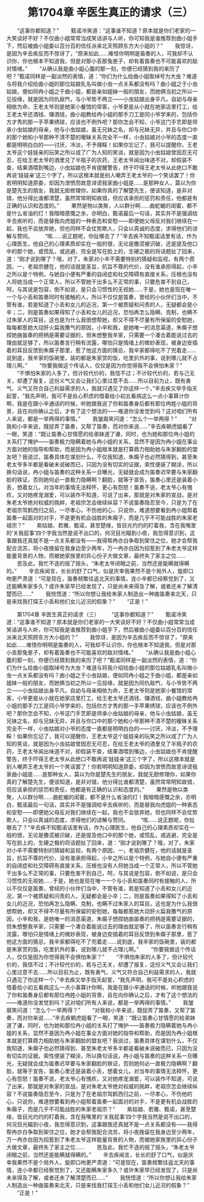 # 　　第1704章 辛医生真正的请求（三）
　　“这事你都知道？”
　　甄诺冷笑道：“这事谁不知道？原本就是你们老家的一大笑谈好不好？不仅曲小姐常常当成笑话讲与人听，你可知我是谁推荐到曲小姐手下，然后被曲小姐委以百分百的信任派来北天照顾东方大小姐的？”
　　我惊讶，是因为辛去疾反而不惊讶了，“原来如此……难怪你明明是笛奏的人，可我却不认识你，你也根本不知道我，但是对那小丢那兔崽子，却有着笛奏也不可能喜欢的敌对情绪。”
　　“从确认我是曲小姐心腹的那一刻，你便已经猜到我的来历了吧？”甄诺同样是一副淡然的表情，道：“你们为什么给曲小姐取绰号为大虫？难道与将我介绍给曲小姐的那位姑娘乳名叫做小虫一点关系都没有吗？曲小姐之于小虫姑娘，便如同冉小姐之于曲小姐，都是亲如姐妹一般的朋友，而她俩当初之所以一见投缘，就是因为同仇敌忾，与小爷势不两立——小虫姑娘出身平凡，自幼与母亲相依为命，王老太爷则是她家小餐馆的常客，小爷更是从小就在她家店里打工，给王老太爷还酒钱、赚酒钱，曲小姐教给冉小姐的那手刀工是同小爷学来的，包括你方才秀的那一手苹果绣球，应该也不例外吧？那你怎会不知，小爷这门手艺即是师承小虫姑娘的母亲，他与小虫姑娘，虽无兄妹之名，却与兄妹无异，并且与你口中的那个她和小爷那种不清不楚的暧昧关系完全不一样，小虫姑娘对小爷的态度一直都是明明白白的——讨厌，冷淡，不予理睬！如果你忘记了，我可以提醒你，王老太爷这个娃娃亲的玩笑之所以成了广为人知的笑谈，就是因为小虫姑娘曾因忍无可忍，在给王老太爷的酒里兑了半瓶子的农药，王老太爷闻出味道不对，却假装不查，结果酒喂到嘴边，小虫姑娘也不肯提醒警告，终于吓得王老太爷从此绝口不敢再说‘娃娃亲’这三个字了，所以这根本就是别人嘲弄王老太爷的一个笑话罢了！你若明明知道原委，却因为泄愤而故意诽谤我家曲小姐是……是那种女人，莫以为你是楚先生的朋友，我就无胆修理你，如果你真的了解楚先生，便该知道，是非对错，他分得比谁都清楚，虽然常常明知故错，但应该承担的惩罚和责任，他都是有正确的认识和态度的。”
　　果然是物以类聚，人以群分啊……曲蛇蝎的闺蜜，都不是什么省油的灯！我暗暗感慨之余，亦明白，甄诺最后一句话，其实并不是强调给辛去疾听的，而是替我向虎姐的一种表态和安慰——即便她父母反对我们继续在一起，我也不会放弃她，但也同样不会仗势欺人，只会以真诚的态度，求得他们的谅解与赞同。
　　“咳……说正题呢，你扯哪去了？”辛去疾不知甄诺话里有话，作为心理医生，他自己的心理素质却实在一般的很，无论是撒谎被识破，还是提及他口中的那个她，或慌乱，或逃避，完全是写在脸上的，生硬之极的将话题扯了回来，道：“刚才说到哪了？哦，对了，朱家对小辛不需要特别的猜疑和监视，有两个原因，一，老祖宗健在，他的话就是圣旨，抗旨不尊的代价，没有谁承担得起，小辛之所以是个特例，与她自小便有严重的自闭症和社交障碍有直接关系，压根也没有人将她当成一个正常人，所以不管她干出多么不正常的事，只要危害不到自己，呵，与其说是包容，倒不如说，是只会习惯性的无视她……于是，她也是现在唯一一个与小丢和笛奏同时有接触的人，所以不仅仅是笛奏，曾经的小伙伴们当中，不管有谁，若是知道了小丢和女儿的近况，第一个被质疑和问责的人，无疑都会是小辛；二，则是笛奏如果得知了小丢和女儿的近况，恐怕再怎么隐瞒、克制，也瞒不过朱家人的耳目，这也是为什么我很想帮她，却又不得不尽量有所保留的安慰她，每每都惹她大动肝火扁我撒气的原因，小辛和我，是她唯一的消息渠道，朱瘸子想捏她曲笛奏的把柄是需要证据的，但朱想整我辛家，只需要一个凑合着能说过去的理由就足够了，所以笛奏言行稍有流露，哪怕只是情绪上的微妙表现，被身边安插着的耳目反馈到朱瘸子那里，惹了他这方面的猜忌，我辛家都得吃不了兜着走……说到底，我辛家的饭碗里，装的都是朱家赏的饭，吃里扒外的事，说到哪儿就不占理儿啊。”
　　“你要我做这个传话人，仅仅是因为你觉得我不会惧怕朱家？”
　　“不惧怕朱家的人多了，但计较代价的，我信不过；不计较代价的，若与己无关，却遭了报复，这份义气又会让我们心里过意不去……所以目前为止，既有勇气、义气又符合自己利益需求的人，我就只遇见了你这样一个，”辛去疾又举手指天起誓，“我先声明，我可不是处心积虑的借着给小初五看病这么一点小事算计你啊，我是在跟小辛通话的时候，听她跟我说了你和笛奏身后都有那位冉姓小姐的背景，且在向你确认之后，才有了这个想法的——难道你没发觉到吗？这对咱们所有人来说，都是一举两得的事情。”
　　我皱眉笑问道：“怎么个一举两得？”
　　“对我和小辛来说，既捉弄了笛奏，又帮了笛奏，而对你来说……”辛去疾朝虎姐看了一眼，笑道：“既让笛奏心甘情愿的给弟妹道了谦，同时，也为她和那位冉小姐的关系打了掩护——笛奏极力隐瞒着她与冉小姐的关系，显然不是因为冉小姐在事业方面对她的指导和帮助，而是因为冉小姐根本就是打算鼎力相助她与朱家翻脸的盟友吧？我说过，笛奏具体在谋划什么，不仅我知道，朱瘸子也必然猜得到，甚至朱老太爷多半都是看破未说破而已，只因为没有切实的证据，索性便装了糊涂，所以换句话说，冉小姐与笛奏的这种关系一旦曝光，无疑就会成为笛奏迟早要与朱家翻脸的铁证，否则她何必一直极力隐瞒啊？翻脸，就等于宣告，笛奏心里还是装着小丢，想着女儿，对当年的事情无法释怀，更心有怨怒！笛奏不说，老太爷心有愧疚，又对她疼宠溺爱，可以装作不知道，可说了出来，那就是对朱家的宣战，是对朱老太爷绝对权威的挑衅，老祖宗怎会继续纵容？不说笛奏隐忍至今，只是为了在老祖宗驾鹤西归之前，一尽孝心，不伤他的心，只说你，难道想要看到冉小姐帮着笛奏一起面对的对手，不是更有机会战胜的朱瘸子，而是几乎不可能战胜的朱家老祖宗？”
　　紫姑娘、若雅、甄诺，甚至楚缘，皆目光灼灼的盯着我，含在我嘴里的‘关我屁事’四个字我当然是说不出口的，何况目光瞄到小夜，我忽得意识到，这事跟我还真就不是一点关系都没有——我得帮冉亦白争取到架住之位，她才会帮我配合流苏，将小夜挽留在我身边至少两年，万一冉亦白因为招惹到了朱老太爷这样能量背景的人物，而被她家族里的异心份子大做文章，最终失了家主之位……
　　思及此，我忙不迭的摇了摇头，“朱老太爷闭眼之前，当然还是能瞒就得瞒的。”
　　辛去疾闻言，长长的舒了口气，似是庆幸我果然不是个局外人，旋即口吻更严肃道：“可是现在，笛奏频繁往返北天的事情，连小辛都已经察觉到了，又还能瞒朱家多久？或许朱家早已经发现了，只是尚未来得及了解，或者还未了解清楚而已……”
　　我恍悟道：“所以你想让我给朱家人制造出一种曲笛奏来北天，只是来找我打探王小丢和他们女儿近况的假象？”
　　“正是！”

　　第1704章 辛医生真正的请求（三）
　　“这事你都知道？”
　　甄诺冷笑道：“这事谁不知道？原本就是你们老家的一大笑谈好不好？不仅曲小姐常常当成笑话讲与人听，你可知我是谁推荐到曲小姐手下，然后被曲小姐委以百分百的信任派来北天照顾东方大小姐的？”
　　我惊讶，是因为辛去疾反而不惊讶了，“原来如此……难怪你明明是笛奏的人，可我却不认识你，你也根本不知道我，但是对那小丢那兔崽子，却有着笛奏也不可能喜欢的敌对情绪。”
　　“从确认我是曲小姐心腹的那一刻，你便已经猜到我的来历了吧？”甄诺同样是一副淡然的表情，道：“你们为什么给曲小姐取绰号为大虫？难道与将我介绍给曲小姐的那位姑娘乳名叫做小虫一点关系都没有吗？曲小姐之于小虫姑娘，便如同冉小姐之于曲小姐，都是亲如姐妹一般的朋友，而她俩当初之所以一见投缘，就是因为同仇敌忾，与小爷势不两立——小虫姑娘出身平凡，自幼与母亲相依为命，王老太爷则是她家小餐馆的常客，小爷更是从小就在她家店里打工，给王老太爷还酒钱、赚酒钱，曲小姐教给冉小姐的那手刀工是同小爷学来的，包括你方才秀的那一手苹果绣球，应该也不例外吧？那你怎会不知，小爷这门手艺即是师承小虫姑娘的母亲，他与小虫姑娘，虽无兄妹之名，却与兄妹无异，并且与你口中的那个她和小爷那种不清不楚的暧昧关系完全不一样，小虫姑娘对小爷的态度一直都是明明白白的——讨厌，冷淡，不予理睬！如果你忘记了，我可以提醒你，王老太爷这个娃娃亲的玩笑之所以成了广为人知的笑谈，就是因为小虫姑娘曾因忍无可忍，在给王老太爷的酒里兑了半瓶子的农药，王老太爷闻出味道不对，却假装不查，结果酒喂到嘴边，小虫姑娘也不肯提醒警告，终于吓得王老太爷从此绝口不敢再说‘娃娃亲’这三个字了，所以这根本就是别人嘲弄王老太爷的一个笑话罢了！你若明明知道原委，却因为泄愤而故意诽谤我家曲小姐是……是那种女人，莫以为你是楚先生的朋友，我就无胆修理你，如果你真的了解楚先生，便该知道，是非对错，他分得比谁都清楚，虽然常常明知故错，但应该承担的惩罚和责任，他都是有正确的认识和态度的。”
　　果然是物以类聚，人以群分啊……曲蛇蝎的闺蜜，都不是什么省油的灯！我暗暗感慨之余，亦明白，甄诺最后一句话，其实并不是强调给辛去疾听的，而是替我向虎姐的一种表态和安慰——即便她父母反对我们继续在一起，我也不会放弃她，但也同样不会仗势欺人，只会以真诚的态度，求得他们的谅解与赞同。
　　“咳……说正题呢，你扯哪去了？”辛去疾不知甄诺话里有话，作为心理医生，他自己的心理素质却实在一般的很，无论是撒谎被识破，还是提及他口中的那个她，或慌乱，或逃避，完全是写在脸上的，生硬之极的将话题扯了回来，道：“刚才说到哪了？哦，对了，朱家对小辛不需要特别的猜疑和监视，有两个原因，一，老祖宗健在，他的话就是圣旨，抗旨不尊的代价，没有谁承担得起，小辛之所以是个特例，与她自小便有严重的自闭症和社交障碍有直接关系，压根也没有人将她当成一个正常人，所以不管她干出多么不正常的事，只要危害不到自己，呵，与其说是包容，倒不如说，是只会习惯性的无视她……于是，她也是现在唯一一个与小丢和笛奏同时有接触的人，所以不仅仅是笛奏，曾经的小伙伴们当中，不管有谁，若是知道了小丢和女儿的近况，第一个被质疑和问责的人，无疑都会是小辛；二，则是笛奏如果得知了小丢和女儿的近况，恐怕再怎么隐瞒、克制，也瞒不过朱家人的耳目，这也是为什么我很想帮她，却又不得不尽量有所保留的安慰她，每每都惹她大动肝火扁我撒气的原因，小辛和我，是她唯一的消息渠道，朱瘸子想捏她曲笛奏的把柄是需要证据的，但朱想整我辛家，只需要一个凑合着能说过去的理由就足够了，所以笛奏言行稍有流露，哪怕只是情绪上的微妙表现，被身边安插着的耳目反馈到朱瘸子那里，惹了他这方面的猜忌，我辛家都得吃不了兜着走……说到底，我辛家的饭碗里，装的都是朱家赏的饭，吃里扒外的事，说到哪儿就不占理儿啊。”
　　“你要我做这个传话人，仅仅是因为你觉得我不会惧怕朱家？”
　　“不惧怕朱家的人多了，但计较代价的，我信不过；不计较代价的，若与己无关，却遭了报复，这份义气又会让我们心里过意不去……所以目前为止，既有勇气、义气又符合自己利益需求的人，我就只遇见了你这样一个，”辛去疾又举手指天起誓，“我先声明，我可不是处心积虑的借着给小初五看病这么一点小事算计你啊，我是在跟小辛通话的时候，听她跟我说了你和笛奏身后都有那位冉姓小姐的背景，且在向你确认之后，才有了这个想法的——难道你没发觉到吗？这对咱们所有人来说，都是一举两得的事情。”
　　我皱眉笑问道：“怎么个一举两得？”
　　“对我和小辛来说，既捉弄了笛奏，又帮了笛奏，而对你来说……”辛去疾朝虎姐看了一眼，笑道：“既让笛奏心甘情愿的给弟妹道了谦，同时，也为她和那位冉小姐的关系打了掩护——笛奏极力隐瞒着她与冉小姐的关系，显然不是因为冉小姐在事业方面对她的指导和帮助，而是因为冉小姐根本就是打算鼎力相助她与朱家翻脸的盟友吧？我说过，笛奏具体在谋划什么，不仅我知道，朱瘸子也必然猜得到，甚至朱老太爷多半都是看破未说破而已，只因为没有切实的证据，索性便装了糊涂，所以换句话说，冉小姐与笛奏的这种关系一旦曝光，无疑就会成为笛奏迟早要与朱家翻脸的铁证，否则她何必一直极力隐瞒啊？翻脸，就等于宣告，笛奏心里还是装着小丢，想着女儿，对当年的事情无法释怀，更心有怨怒！笛奏不说，老太爷心有愧疚，又对她疼宠溺爱，可以装作不知道，可说了出来，那就是对朱家的宣战，是对朱老太爷绝对权威的挑衅，老祖宗怎会继续纵容？不说笛奏隐忍至今，只是为了在老祖宗驾鹤西归之前，一尽孝心，不伤他的心，只说你，难道想要看到冉小姐帮着笛奏一起面对的对手，不是更有机会战胜的朱瘸子，而是几乎不可能战胜的朱家老祖宗？”
　　紫姑娘、若雅、甄诺，甚至楚缘，皆目光灼灼的盯着我，含在我嘴里的‘关我屁事’四个字我当然是说不出口的，何况目光瞄到小夜，我忽得意识到，这事跟我还真就不是一点关系都没有——我得帮冉亦白争取到架住之位，她才会帮我配合流苏，将小夜挽留在我身边至少两年，万一冉亦白因为招惹到了朱老太爷这样能量背景的人物，而被她家族里的异心份子大做文章，最终失了家主之位……
　　思及此，我忙不迭的摇了摇头，“朱老太爷闭眼之前，当然还是能瞒就得瞒的。”
　　辛去疾闻言，长长的舒了口气，似是庆幸我果然不是个局外人，旋即口吻更严肃道：“可是现在，笛奏频繁往返北天的事情，连小辛都已经察觉到了，又还能瞒朱家多久？或许朱家早已经发现了，只是尚未来得及了解，或者还未了解清楚而已……”
　　我恍悟道：“所以你想让我给朱家人制造出一种曲笛奏来北天，只是来找我打探王小丢和他们女儿近况的假象？”
　　“正是！”
